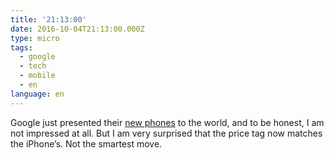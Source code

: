 ```yaml
---
title: '21:13:00'
date: 2016-10-04T21:13:00.000Z
type: micro
tags:
  - google
  - tech
  - mobile
  - en
language: en
---
```


Google just presented their [new phones](https://madeby.google.com/phone/) to the world, and to be honest, I am not impressed at all. But I am very surprised that the price tag now matches the iPhone’s. Not the smartest move.
